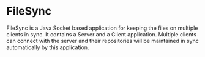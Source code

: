 # FileSync
FileSync is a Java Socket based application for keeping the files on multiple clients in sync. 
It contains a Server and a Client application. 
Multiple clients can connect with the server and their repositories will be maintained in sync automatically by this application.
